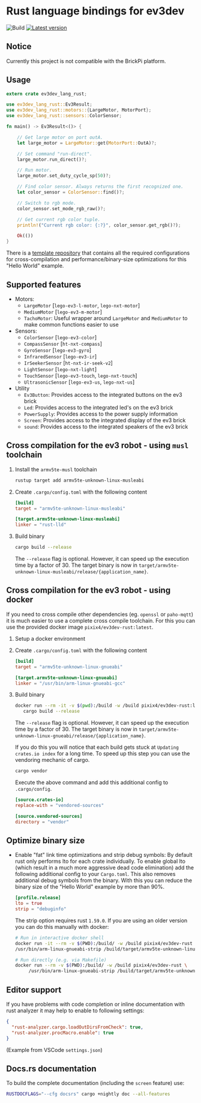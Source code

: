 # Rust language bindings for ev3dev

![Build](https://github.com/pixix4/ev3dev-lang-rust/workflows/Build/badge.svg)
[![Latest version](https://img.shields.io/crates/v/ev3dev-lang-rust.svg)](https://crates.io/crates/ev3dev-lang-rust)

## Notice

Currently this project is not compatible with the BrickPi platform.

## Usage

```rust
extern crate ev3dev_lang_rust;

use ev3dev_lang_rust::Ev3Result;
use ev3dev_lang_rust::motors::{LargeMotor, MotorPort};
use ev3dev_lang_rust::sensors::ColorSensor;

fn main() -> Ev3Result<()> {

    // Get large motor on port outA.
    let large_motor = LargeMotor::get(MotorPort::OutA)?;

    // Set command "run-direct".
    large_motor.run_direct()?;

    // Run motor.
    large_motor.set_duty_cycle_sp(50)?;

    // Find color sensor. Always returns the first recognized one.
    let color_sensor = ColorSensor::find()?;

    // Switch to rgb mode.
    color_sensor.set_mode_rgb_raw()?;

    // Get current rgb color tuple.
    println!("Current rgb color: {:?}", color_sensor.get_rgb()?);

    Ok(())
}
```

There is a [template repository](https://github.com/pixix4/ev3dev-lang-rust-template/) that contains all the required configurations for cross-compilation and performance/binary-size optimizations for this "Hello World" example.

## Supported features

- Motors:
  - `LargeMotor` [`lego-ev3-l-motor`, `lego-nxt-motor`]
  - `MediumMotor` [`lego-ev3-m-motor`]
  - `TachoMotor`: Useful wrapper around `LargeMotor` and `MediumMotor` to make common functions easier to use
- Sensors:
  - `ColorSensor` [`lego-ev3-color`]
  - `CompassSensor` [`ht-nxt-compass`]
  - `GyroSensor` [`lego-ev3-gyro`]
  - `InfraredSensor` [`lego-ev3-ir`]
  - `IrSeekerSensor` [`ht-nxt-ir-seek-v2`]
  - `LightSensor` [`lego-nxt-light`]
  - `TouchSensor` [`lego-ev3-touch`, `lego-nxt-touch`]
  - `UltrasonicSensor` [`lego-ev3-us`, `lego-nxt-us`]
- Utility
  - `Ev3Button`: Provides access to the integrated buttons on the ev3 brick
  - `Led`: Provides access to the integrated led's on the ev3 brick
  - `PowerSupply`: Provides access to the power supply information
  - `Screen`: Provides access to the integrated display of the ev3 brick
  - `sound`: Provides access to the integrated speakers of the ev3 brick

## Cross compilation for the ev3 robot - using `musl` toolchain

1. Install the `armv5te-musl` toolchain

   ```bash
   rustup target add armv5te-unknown-linux-musleabi
   ```

2. Create `.cargo/config.toml` with the following content

   ```toml
   [build]
   target = "armv5te-unknown-linux-musleabi"

   [target.armv5te-unknown-linux-musleabi]
   linker = "rust-lld"
   ```

3. Build binary

   ```bash
   cargo build --release
   ```

   The `--release` flag is optional. However, it can speed up the execution time by a factor of 30.
   The target binary is now in `target/armv5te-unknown-linux-musleabi/release/{application_name}`.

## Cross compilation for the ev3 robot - using docker

If you need to cross compile other dependencies (eg. `openssl` or `paho-mqtt`) it is much easier to use a complete cross compile toolchain. For this you can use the provided docker image `pixix4/ev3dev-rust:latest`.

1. Setup a docker environment

2. Create `.cargo/config.toml` with the following content

   ```toml
   [build]
   target = "armv5te-unknown-linux-gnueabi"

   [target.armv5te-unknown-linux-gnueabi]
   linker = "/usr/bin/arm-linux-gnueabi-gcc"
   ```

3. Build binary

   ```bash
   docker run --rm -it -v $(pwd):/build -w /build pixix4/ev3dev-rust:latest \
      cargo build --release
   ```

   The `--release` flag is optional. However, it can speed up the execution time by a factor of 30.
   The target binary is now in `target/armv5te-unknown-linux-gnueabi/release/{application_name}`.

   If you do this you will notice that each build gets stuck at `Updating crates.io index` for a long time. To speed up this step you can use the vendoring mechanic of cargo.

   ```bash
   cargo vendor
   ```

   Execute the above command and add this additional config to `.cargo/config`.

   ```toml
   [source.crates-io]
   replace-with = "vendored-sources"

   [source.vendored-sources]
   directory = "vendor"
   ```

## Optimize binary size

- Enable "fat" link time optimizations and strip debug symbols:
  By default rust only performs lto for each crate individually. To enable global lto (which result in a much more aggressive dead code elimination) add the following additional config to your `Cargo.toml`. This also removes additional debug symbols from the binary. With this you can reduce the binary size of the "Hello World" example by more than 90%.

  ```toml
  [profile.release]
  lto = true
  strip = "debuginfo"
  ```

  The strip option requires rust `1.59.0`. If you are using an older version you can do this manually with docker:

  ```bash
  # Run in interactive docker shell
  docker run -it --rm -v $(PWD):/build/ -w /build pixix4/ev3dev-rust
  /usr/bin/arm-linux-gnueabi-strip /build/target/armv5te-unknown-linux-gnueabi/release/{application_name}

  # Run directly (e.g. via Makefile)
  docker run --rm -v $(PWD):/build/ -w /build pixix4/ev3dev-rust \
       /usr/bin/arm-linux-gnueabi-strip /build/target/armv5te-unknown-linux-gnueabi/release/{application_name}
  ```

## Editor support

If you have problems with code completion or inline documentation with rust analyzer it may help to enable to following settings:

```json
{
  "rust-analyzer.cargo.loadOutDirsFromCheck": true,
  "rust-analyzer.procMacro.enable": true
}
```

(Example from VSCode `settings.json`)

## Docs.rs documentation

To build the complete documentation (including the `screen` feature) use:

```bash
RUSTDOCFLAGS="--cfg docsrs" cargo +nightly doc --all-features
```
